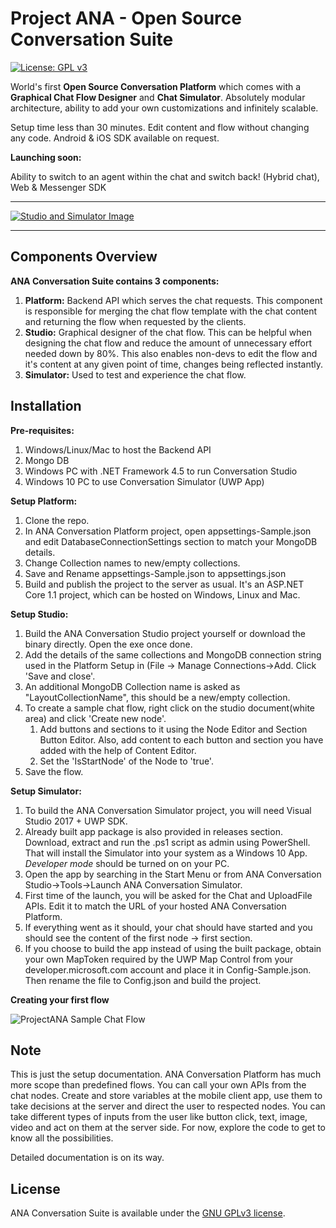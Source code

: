 # Project ANA - Open Source Conversation Suite

[![License: GPL v3](https://img.shields.io/badge/License-GPL%20v3-blue.svg)](http://www.gnu.org/licenses/gpl-3.0)

World's first **Open Source Conversation Platform** which comes with a **Graphical Chat Flow Designer** and **Chat Simulator**. Absolutely modular architecture, ability to add your own customizations and infinitely scalable. 

Setup time less than 30 minutes. Edit content and flow without changing any code.
Android & iOS SDK available on request. 

**Launching soon:**
 
Ability to switch to an agent within the chat and switch back! (Hybrid chat), Web & Messenger SDK

----------

[![Studio and Simulator Image](https://s3-ap-southeast-1.amazonaws.com/nfcontent-cdn/public-assets/github/ProjectANA/ANA-Studio-Simulator.jpg)](https://s3-ap-southeast-1.amazonaws.com/nfcontent-cdn/public-assets/github/ProjectANA/ANA-Studio-Simulator.jpg)

----------



## Components Overview

**ANA Conversation Suite contains 3 components:**

1.  **Platform:** Backend API which serves the chat requests. This component is responsible for merging the chat flow template with the chat content and returning the flow when requested by the clients.
2.  **Studio:** Graphical designer of the chat flow. This can be helpful when designing the chat flow and reduce the amount of unnecessary effort needed down by 80%. This also enables non-devs to edit the flow and it's content at any given point of time, changes being reflected instantly.
3.  **Simulator:** Used to test and experience the chat flow.

## Installation

**Pre-requisites:**

1.  Windows/Linux/Mac to host the Backend API
2.  Mongo DB
3.  Windows PC with .NET Framework 4.5 to run Conversation Studio
4.  Windows 10 PC to use Conversation Simulator (UWP App)

**Setup Platform:**

1.  Clone the repo.
2.  In ANA Conversation Platform project, open appsettings-Sample.json and edit DatabaseConnectionSettings section to match your MongoDB details.
3.  Change Collection names to new/empty collections.
4.  Save and Rename appsettings-Sample.json to appsettings.json
4.  Build and publish the project to the server as usual. It's an ASP.NET Core 1.1 project, which can be hosted on Windows, Linux and Mac.

**Setup Studio:**

1.  Build the ANA Conversation Studio project yourself or download the binary directly. Open the exe once done.
2.  Add the details of the same collections and MongoDB connection string used in the Platform Setup in (File -> Manage Connections->Add. Click 'Save and close'.
3.  An additional MongoDB Collection name is asked as "LayoutCollectionName", this should be a new/empty collection.
3.  To create a sample chat flow, right click on the studio document(white area) and click 'Create new node'.
    1.  Add buttons and sections to it using the Node Editor and Section Button Editor. Also, add content to each button and section you have added with the help of Content Editor.
    2.  Set the 'IsStartNode' of the Node to 'true'.
3.  Save the flow.

**Setup Simulator:**

1.  To build the ANA Conversation Simulator project, you will need Visual Studio 2017 + UWP SDK.
2.  Already built app package is also provided in releases section. Download, extract and run the .ps1 script as admin using PowerShell. That will install the Simulator into your system as a Windows 10 App. *Developer mode* should be turned on on your PC.
3.  Open the app by searching in the Start Menu or from ANA Conversation Studio->Tools->Launch ANA Conversation Simulator.
4.  First time of the launch, you will be asked for the Chat and UploadFile APIs. Edit it to match the URL of your hosted ANA Conversation Platform.
5.  If everything went as it should, your chat should have started and you should see the content of the first node -> first section.
6.  If you choose to build the app instead of using the built package, obtain your own MapToken required by the UWP Map Control from your developer.microsoft.com account and place it in Config-Sample.json. Then rename the file to Config.json and build the project.

**Creating your first flow**

![ProjectANA Sample Chat Flow](https://s3-ap-southeast-1.amazonaws.com/nfcontent-cdn/public-assets/github/ProjectANA/ProjectANA-Sample-Chat-Flow.gif)

## Note

This is just the setup documentation. ANA Conversation Platform has much more scope than predefined flows. You can call your own APIs from the chat nodes. Create and store variables at the mobile client app, use them to take
decisions at the server and direct the user to respected nodes. You can take different types of inputs from the user like button click, text, image, video and act on them at the server side. For now, explore the code to get to know all the possibilities.

Detailed documentation is on its way.

## License

ANA Conversation Suite is available under the [GNU GPLv3 license](https://www.gnu.org/licenses/gpl-3.0.en.html).

